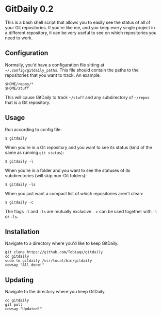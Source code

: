 # GitDaily 0.2

This is a bash shell script that allows you to easily see the status of all of your Git repositories. If you're like me, and you keep every single project in a different repository, it can be very useful to see on which repositories you need to work.

## Configuration
Normally, you'd have a configuration file sitting at `~/.config/gitdaily_paths`. This file should contain the paths to the repositories that you want to track. An example:

```
$HOME/repos/*
$HOME/stuff
```

This will cause GitDaily to track `~/stuff` and any subdirectory of `~/repos` that is a Git repository.

## Usage

Run according to config file:
```
$ gitdaily
```

When you're in a Git repository and you want to see its status (kind of the same as running `git status`):
```
$ gitdaily -l
```

When you're in a folder and you want to see the statuses of its subdirectories (will skip non-Git folders):
```
$ gitdaily -ls
```

When you just want a compact list of which repositories aren't clean:
```
$ gitdaily -c
```

The flags `-l` and `-ls` are mutually exclusive. `-c` can be used together with `-l` or `-ls`.

## Installation
Navigate to a directory where you'd like to keep GitDaily.

```
git clone https://github.com/Tobiaqs/gitdaily
cd gitdaily
sudo ln gitdaily /usr/local/bin/gitdaily
cowsay "All done!"
```

## Updating
Navigate to the directory where you keep GitDaily.

```
cd gitdaily
git pull
cowsay "Updated!"
```